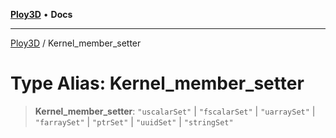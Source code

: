 [**Ploy3D**](../README.md) • **Docs**

***

[Ploy3D](../README.md) / Kernel\_member\_setter

# Type Alias: Kernel\_member\_setter

> **Kernel\_member\_setter**: `"uscalarSet"` \| `"fscalarSet"` \| `"uarraySet"` \| `"farraySet"` \| `"ptrSet"` \| `"uuidSet"` \| `"stringSet"`
